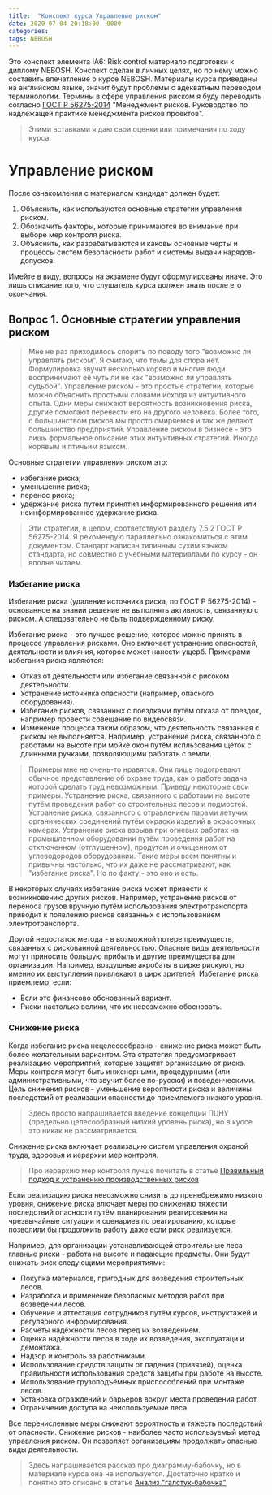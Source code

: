 ```yaml
---
title:  "Конспект курса Управление риском"
date: 2020-07-04 20:18:00 -0000
categories: 
tags: NEBOSH
---
```


Это конспект элемента IA6: Risk control материало подготовки к диплому NEBOSH. Конспект сделан в личных целях, но по нему можно составить впечатление о курсе NEBOSH. Материалы курса приведены на английском языке, значит будут проблемы с адекватным переводом терминологии. Термины в сфере управления риском я буду переводить согласно [ГОСТ Р 56275-2014](http://docs.cntd.ru/document/1200118641) "Менеджмент рисков. Руководство по надлежащей практике менеджмента рисков проектов". 

> Этими вставками я даю свои оценки или примечания по ходу курса.

# Управление риском

После ознакомления с материалом кандидат должен будет:

1. Объяснить, как используются основные стратегии управления риском.
2. Обозначить факторы, которые принимаются во внимание при выборе мер контроля риска.
3. Объяснить, как разрабатываются и каковы основные черты и процессы систем безопасности работ и системы выдачи нарядов-допусков.

Имейте в виду, вопросы на экзамене будут сформулированы иначе. Это лишь описание того, что слушатель курса должен знать после его окончания.

## Вопрос 1. Основные стратегии управления риском

> Мне не раз приходилось спорить по поводу того "возможно ли управлять риском". Я считаю, что темы для спора нет. Формулировка звучит несколько коряво и многие люди воспринимают её чуть ли не как "возможно ли управлять судьбой". Управление риском - это простые стратегии, которые можно объяснить простыми словами исходя из интуитивного опыта. Одни меры снижают вероятность возникновения риска, другие помогают перевести его на другого человека. Более того, с большинством рисков мы просто смиряемся и так же делают большинство предприятий. Управление риском в бизнесе - это лишь формальное описание этих интуитивных стратегий. Иногда корявым и птичьим языком.

Основные стратегии управления риском это:

- избегание риска;
- уменьшение риска;
- перенос риска;
- удержание риска путем принятия информированного решения или неинформированное удержание риска.

> Эти стратегии, в целом, соответствуют разделу 7.5.2 ГОСТ Р 56275-2014. Я рекомендую параллельно ознакомиться с этим документом. Стандарт написан типичным сухим языком стандарта, но совместно с учебными материалами по курсу - он вполне читаем.

### Избегание риска

Избегание риска (удаление источника риска, по ГОСТ Р 56275-2014) - основанное на знании решение не выполнять активность, связанную с риском. А следовательно не быть подвержденному риску. 

Избегание риска - это лучшее решение, которое можно принять в процессе управления рисками. Оно включает устранение опасностей, деятельности и влияния, которое может нанести ущерб. Примерами избегания риска являются:

- Отказ от деятельности или избегание связанной с рисоком деятельности.
- Устранение источника опасности (например, опасного оборудования).
- Избегание рисков, связанных с поездками путём отказа от поездок, например провести совещание по видеосвязи.
- Изменение процесса таким образом, что деятельность связанная с риском не выполняется. Например, устранение риска, связанного с работами на высоте при мойке окон путём испльзования щёток с длинными ручками, позволяющими работать с земли.

> Примеры мне не очень-то нравятся. Они лишь подогревают обычное представление об охране труда, как о работе задача которой сделать труд невозможным. Приведу некоторые свои примеры. Устранение риска, связанного с работами на высоте путём проведения работ со строительных лесов и подмостей. Устранение риска, связанного с отравлением парами летучих органических соединений путём окраски изделий в окрасочных камерах. Устранение риска взрыва при огневых работах на промышленном оборудовании путём проведения работ на отключенном (отглушенном), продутом и очищенном от углеводородов оборудовании. Такие меры всем понятны и привычны настолько, что их даже не рассматривают, как "избегание риска". Но по факту - это оно и есть.

В некоторых случаях избегание риска может привести к возникновению других рисков. Например, устранение рисков от переноса грузов вручную путём использования электротранспорта приводит к появлению рисков связанных с использованием электротранспорта.

Другой недостаток метода - в возможной потере преимуществ, связанных с рискованной деятельностью. Опасные виды деятельности могут приносить большую прибыль и другие преимущества для организации. Например, воздушные акробаты в цирке рискуют, но именно их выступления привлекают в цирк зрителей. Избегание риска приемлемо, если:

- Если это финансово обснованный вариант.
- Риски настолько велики, что их невозможно обосновать.

### Снижение риска

Когда избегание риска нецелесообразно - снижение риска может быть более желательным вариантом. Эта стратегия предусматривает реализацию мероприятий, которые защитят организацию от риска. Меры контроля могут быть инженерными, процедурными (или административными, что звучит более по-русски) и поведенческими. Цель снижения рисков - уменьшение вероятности риска и величины последствий от реализации опасности до приемлемого низкого уровня.

> Здесь просто напрашивается введение концепции ПЦНУ (предельно целесообразный низкий уровень риска), но в куосе это никак не рассматривается.

Снижение риска включает реализацию систем управления охраной труда, здоровья и иерархии мер контроля. 

> Про иерархию мер контроля лучше почитать в статье [Правильный подход к устранению производственных рисков](http://mnlist.ru/post/pravilnyi-podkhod-k-ustraneniiu-proizvodstvennykh-riskov)

Если реализацию риска невозможно снизить до пренебрежимо низкого уровня, снижение риска влючает меры по снижению тяжести последствий опасности путём планирования реагирования на чрезвычайные ситуации и сценариев по реагированию, которые позволили бы продолжить работу даже если риск реализуется.

Например, для организации устанавливающей строительные леса главные риски - работа на высоте и падающие предметы. Они будут снижать риск следующими мероприятиями:

- Покупка материалов, пригодных для возведения строительных лесов.
- Разработка и применение безопасных методов работ при возведении лесов.
- Обучение и аттестация сотрудников путём курсов, инструктажей и регулярного информирования.
- Расчёты надёжности лесов перед их возведением.
- Оценка надёжности лесов в ходе их возведения, эксплуатаци и демонтажа.
- Надзор и контроль за работниками.
- Использование средств защиты от падения (привязей), оценка правильности использования средств защиты при работе на высоте.
- Использование грузоподъёмных приспособлений при монтаже лесов.
- Установка ограждений и барьеров вокруг места проведения работ.
- Ограничение доступа на неиспользуемые леса.

Все перечисленные меры снижают вероятность и тяжесть последствий от опасности. Снижение рисков - наиболее часто используемый метод управления риском. Он позволяет организациям продолжать опасные виды деятельности.

> Здесь напрашивается рассказ про диаграмму-бабочку, но в материале курса она не используется. Достаточно кратко и понятно это описано в статье [Анализ "галстук-бабочка"](http://sewiki.ru/%D0%90%D0%BD%D0%B0%D0%BB%D0%B8%D0%B7_%C2%AB%D0%B3%D0%B0%D0%BB%D1%81%D1%82%D1%83%D0%BA-%D0%B1%D0%B0%D0%B1%D0%BE%D1%87%D0%BA%D0%B0%C2%BB)


